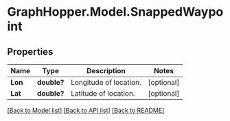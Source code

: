 # GraphHopper.Model.SnappedWaypoint
## Properties

Name | Type | Description | Notes
------------ | ------------- | ------------- | -------------
**Lon** | **double?** | Longitude of location. | [optional] 
**Lat** | **double?** | Latitude of location. | [optional] 

[[Back to Model list]](../README.md#documentation-for-models) [[Back to API list]](../README.md#documentation-for-api-endpoints) [[Back to README]](../README.md)

